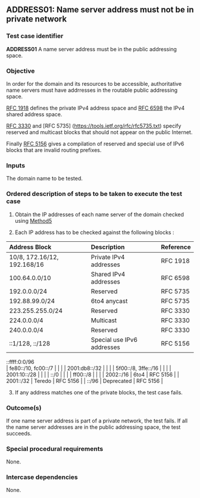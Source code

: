## ADDRESS01: Name server address must not be in private network

### Test case identifier
**ADDRESS01** A name server address must be in the public addressing space.

### Objective

In order for the domain and its resources to be accessible, authoritative 
name servers must have addrresses in the routable public addressing space.

[RFC 1918](https://tools.ietf.org/rfc/rfc1918.txt) defines the private IPv4
address space and [RFC 6598](https://tools.ietf.org/rfc/rfc6598.txt) the IPv4
shared address space. 

[RFC 3330](https://tools.ietf.org/rfc/rfc3330.txt) and [RFC 5735]
(https://tools.ietf.org/rfc/rfc5735.txt) specify reserved and multicast blocks
that should not appear on the public Internet.

Finally [RFC 5156](https://tools.ietf.org/rfc/rfc5156.txt) gives a compilation
of reserved and special use of IPv6 blocks that are invalid routing prefixes.

### Inputs

The domain name to be tested.

### Ordered description of steps to be taken to execute the test case

1. Obtain the IP addresses of each name server of the domain checked using
   [Method5](../Methods.md)

2. Each IP address has to be checked against the following blocks :
 

|Address Block                        | Description               | Reference |
|:------------------------------------|:--------------------------|:----------|
| 10/8, 172.16/12, 192.168/16         | Private IPv4 addresses    | RFC 1918  |                 
| 100.64.0.0/10                       | Shared IPv4 addresses     | RFC 6598  |
| 192.0.0.0/24			      | Reserved                  | RFC 5735  |
| 192.88.99.0/24		      | 6to4 anycast              | RFC 5735  |
| 223.255.255.0/24		      | Reserved                  | RFC 3330  |
| 224.0.0.0/4		              | Multicast                 | RFC 3330  |
| 240.0.0.0/4		              | Reserved                  | RFC 3330  |
| ::1/128, ::/128	              | Special use IPv6 addresses| RFC 5156  |
  ::ffff:0:0/96                                                               
| fe80::/10, fc00::/7                 |                           |           |
| 2001:db8::/32                       |                           |           |
| 5f00::/8, 3ffe::/16                 |                           |           |
| 2001:10::/28                        |                           |           |
| ::/0                                |                           |           |
| ff00::/8                            |                           |           |
| 2002::/16                           | 6to4                      | RFC 5156  |
| 2001::/32                           | Teredo                    | RFC 5156  |
| ::<ipv4-address>/96                 | Deprecated                | RFC 5156  |

3. If any address matches one of the private blocks, the test case
   fails.

### Outcome(s)

If one name server address is part of a private network, the test fails.
If all the name server addresses are in the public addressing space, the
test succeeds.

### Special procedural requirements

None.

### Intercase dependencies

None.














